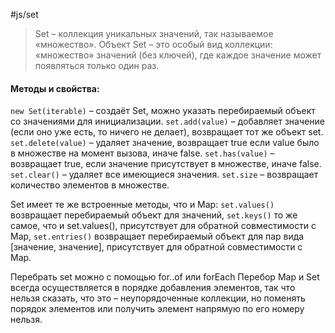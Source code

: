 #js/set
>Set – коллекция уникальных значений, так называемое «множество».
Объект Set – это особый вид коллекции: «множество» значений (без ключей),
где каждое значение может появляться только один раз.

#### Методы и свойства:
`new Set(iterable)` – создаёт Set, можно указать перебираемый объект со значениями для инициализации.
`set.add(value)` – добавляет значение (если оно уже есть, то ничего не делает), возвращает тот же объект set.
`set.delete(value)` – удаляет значение, возвращает true если value было в множестве на момент вызова, иначе false.
`set.has(value)` – возвращает true, если значение присутствует в множестве, иначе false.
`set.clear()` – удаляет все имеющиеся значения.
`set.size` – возвращает количество элементов в множестве.

Set имеет те же встроенные методы, что и Map:
`set.values()`		возвращает перебираемый объект для значений,
`set.keys()`			то же самое, что и set.values(), присутствует для обратной совместимости с Map,
`set.entries()`		возвращает перебираемый объект для пар вида [значение, значение], присутствует для обратной совместимости с Map.

Перебрать set можно с помощью for..of или forEach
Перебор Map и Set всегда осуществляется в порядке добавления элементов,
так что нельзя сказать, что это – неупорядоченные коллекции,
но поменять порядок элементов или получить элемент напрямую по его номеру нельзя.
